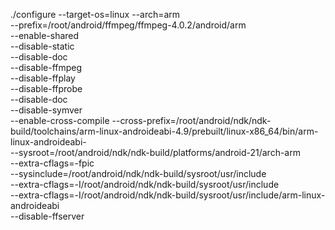 ./configure --target-os=linux 
--arch=arm \
--prefix=/root/android/ffmpeg/ffmpeg-4.0.2/android/arm \
--enable-shared \
 --disable-static \
 --disable-doc \
 --disable-ffmpeg \
 --disable-ffplay \
 --disable-ffprobe \
 --disable-doc \
 --disable-symver \
 --enable-cross-compile --cross-prefix=/root/android/ndk/ndk-build/toolchains/arm-linux-androideabi-4.9/prebuilt/linux-x86_64/bin/arm-linux-androideabi- \
 --sysroot=/root/android/ndk/ndk-build/platforms/android-21/arch-arm \
 --extra-cflags=-fpic \
 --sysinclude=/root/android/ndk/ndk-build/sysroot/usr/include \
 --extra-cflags=-I/root/android/ndk/ndk-build/sysroot/usr/include \
 --extra-cflags=-I/root/android/ndk/ndk-build/sysroot/usr/include/arm-linux-androideabi \
 --disable-ffserver

